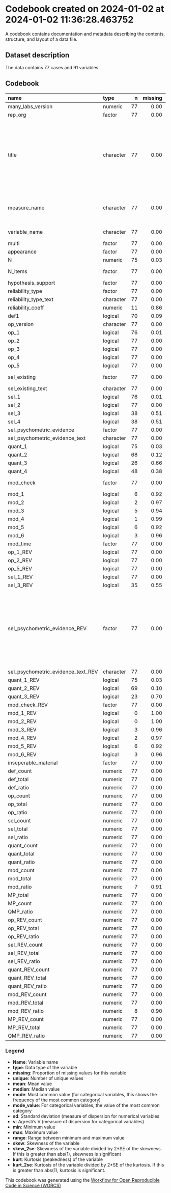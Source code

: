 Codebook created on 2024-01-02 at 2024-01-02 11:36:28.463752
================

A codebook contains documentation and metadata describing the contents,
structure, and layout of a data file.

## Dataset description

The data contains 77 cases and 91 variables.

## Codebook

| name                               | type      |   n | missing | unique |   mean | median |   mode | mode_value                                                                                                                  |     sd |    v |   min |     max |   range |  skew | skew_2se |  kurt | kurt_2se |
|:-----------------------------------|:----------|----:|--------:|-------:|-------:|-------:|-------:|:----------------------------------------------------------------------------------------------------------------------------|-------:|-----:|------:|--------:|--------:|------:|---------:|------:|---------:|
| many_labs_version                  | numeric   |  77 |    0.00 |      4 |   2.52 |   2.00 |   2.00 |                                                                                                                             |   1.28 |      |  1.00 |    5.00 |    4.00 |  0.90 |     1.64 | -0.27 |    -0.25 |
| rep_org                            | factor    |  77 |    0.00 |      2 |        |        |  77.00 | Original                                                                                                                    |        | 0.00 |       |         |         |       |          |       |          |
| title                              | character |  77 |    0.00 |     58 |        |        |   4.00 | Increasing and Decreasing Motor and Cognitive Output: A Model of General Action and Inaction Goals                          |        | 0.98 |       |         |         |       |          |       |          |
| measure_name                       | character |  77 |    0.00 |     78 |        |        |   1.00 | System Justification scale from (Kay & Jost, 2003                                                                           |        | 0.99 |       |         |         |       |          |       |          |
| variable_name                      | character |  77 |    0.00 |     77 |        |        |   2.00 | framing effect                                                                                                              |        | 0.99 |       |         |         |       |          |       |          |
| multi                              | factor    |  77 |    0.00 |      3 |        |        |  67.00 | False                                                                                                                       |        | 0.23 |       |         |         |       |          |       |          |
| appearance                         | factor    |  77 |    0.00 |      5 |        |        |  56.00 | 1                                                                                                                           |        | 0.42 |       |         |         |       |          |       |          |
| N                                  | numeric   |  75 |    0.03 |     51 | 244.03 | 120.00 | 120.00 |                                                                                                                             | 405.38 |      | 30.00 | 2646.00 | 2616.00 |  3.96 |     7.14 | 17.36 |    15.84 |
| N_items                            | factor    |  77 |    0.00 |      4 |        |        |  38.00 | multiple item measure                                                                                                       |        | 0.55 |       |         |         |       |          |       |          |
| hypothesis_support                 | factor    |  77 |    0.00 |      4 |        |        |  40.00 | No                                                                                                                          |        | 0.53 |       |         |         |       |          |       |          |
| reliability_type                   | factor    |  77 |    0.00 |      6 |        |        |  38.00 |                                                                                                                             |        | 0.62 |       |         |         |       |          |       |          |
| reliability_type_text              | character |  77 |    0.00 |      4 |        |        |  75.00 |                                                                                                                             |        | 0.05 |       |         |         |       |          |       |          |
| reliability_coeff                  | numeric   |  11 |    0.86 |     12 |   0.77 |   0.77 |   0.77 |                                                                                                                             |   0.09 |      |  0.62 |    0.89 |    0.27 | -0.34 |    -0.26 | -1.17 |    -0.46 |
| def1                               | logical   |  70 |    0.09 |      3 |        |        |  55.00 | TRUE                                                                                                                        |        | 0.34 |       |         |         |       |          |       |          |
| op_version                         | character |  77 |    0.00 |     11 |        |        |  68.00 |                                                                                                                             |        | 0.22 |       |         |         |       |          |       |          |
| op_1                               | logical   |  76 |    0.01 |      3 |        |        |  54.00 | TRUE                                                                                                                        |        | 0.41 |       |         |         |       |          |       |          |
| op_2                               | logical   |  77 |    0.00 |      3 |        |        |  53.00 | FALSE                                                                                                                       |        | 0.43 |       |         |         |       |          |       |          |
| op_3                               | logical   |  77 |    0.00 |      3 |        |        |  56.00 | TRUE                                                                                                                        |        | 0.40 |       |         |         |       |          |       |          |
| op_4                               | logical   |  77 |    0.00 |      3 |        |        |  46.00 | TRUE                                                                                                                        |        | 0.48 |       |         |         |       |          |       |          |
| op_5                               | logical   |  77 |    0.00 |      3 |        |        |  40.00 | TRUE                                                                                                                        |        | 0.50 |       |         |         |       |          |       |          |
| sel_existing                       | factor    |  77 |    0.00 |      4 |        |        |  37.00 | Not Clearly Stated                                                                                                          |        | 0.61 |       |         |         |       |          |       |          |
| sel_existing_text                  | character |  77 |    0.00 |     29 |        |        |  49.00 |                                                                                                                             |        | 0.59 |       |         |         |       |          |       |          |
| sel_1                              | logical   |  76 |    0.01 |      3 |        |        |  43.00 | FALSE                                                                                                                       |        | 0.49 |       |         |         |       |          |       |          |
| sel_2                              | logical   |  77 |    0.00 |      3 |        |        |  40.00 | FALSE                                                                                                                       |        | 0.50 |       |         |         |       |          |       |          |
| sel_3                              | logical   |  38 |    0.51 |      3 |        |        |  39.00 |                                                                                                                             |        | 0.15 |       |         |         |       |          |       |          |
| sel_4                              | logical   |  38 |    0.51 |      3 |        |        |  39.00 |                                                                                                                             |        | 0.36 |       |         |         |       |          |       |          |
| sel_psychometric_evidence          | factor    |  77 |    0.00 |      4 |        |        |  39.00 | None                                                                                                                        |        | 0.52 |       |         |         |       |          |       |          |
| sel_psychometric_evidence_text     | character |  77 |    0.00 |      2 |        |        |  77.00 |                                                                                                                             |        | 0.00 |       |         |         |       |          |       |          |
| quant_1                            | logical   |  75 |    0.03 |      3 |        |        |  64.00 | TRUE                                                                                                                        |        | 0.25 |       |         |         |       |          |       |          |
| quant_2                            | logical   |  68 |    0.12 |      3 |        |        |  47.00 | TRUE                                                                                                                        |        | 0.43 |       |         |         |       |          |       |          |
| quant_3                            | logical   |  26 |    0.66 |      3 |        |        |  51.00 |                                                                                                                             |        | 0.50 |       |         |         |       |          |       |          |
| quant_4                            | logical   |  48 |    0.38 |      3 |        |        |  29.00 |                                                                                                                             |        | 0.50 |       |         |         |       |          |       |          |
| mod_check                          | factor    |  77 |    0.00 |      4 |        |        |  49.00 | None Reported                                                                                                               |        | 0.52 |       |         |         |       |          |       |          |
| mod_1                              | logical   |   6 |    0.92 |      2 |        |        |  71.00 |                                                                                                                             |        | 0.00 |       |         |         |       |          |       |          |
| mod_2                              | logical   |   2 |    0.97 |      2 |        |        |  75.00 |                                                                                                                             |        | 0.00 |       |         |         |       |          |       |          |
| mod_3                              | logical   |   5 |    0.94 |      2 |        |        |  72.00 |                                                                                                                             |        | 0.00 |       |         |         |       |          |       |          |
| mod_4                              | logical   |   1 |    0.99 |      2 |        |        |  76.00 |                                                                                                                             |        | 0.00 |       |         |         |       |          |       |          |
| mod_5                              | logical   |   6 |    0.92 |      3 |        |        |  71.00 |                                                                                                                             |        | 0.44 |       |         |         |       |          |       |          |
| mod_6                              | logical   |   3 |    0.96 |      3 |        |        |  74.00 |                                                                                                                             |        | 0.44 |       |         |         |       |          |       |          |
| mod_time                           | factor    |  77 |    0.00 |      5 |        |        |  67.00 |                                                                                                                             |        | 0.23 |       |         |         |       |          |       |          |
| op_1_REV                           | logical   |  77 |    0.00 |      3 |        |        |  72.00 | TRUE                                                                                                                        |        | 0.12 |       |         |         |       |          |       |          |
| op_2_REV                           | logical   |  77 |    0.00 |      3 |        |        |  50.00 | TRUE                                                                                                                        |        | 0.46 |       |         |         |       |          |       |          |
| op_5_REV                           | logical   |  77 |    0.00 |      3 |        |        |  39.00 | TRUE                                                                                                                        |        | 0.50 |       |         |         |       |          |       |          |
| sel_1_REV                          | logical   |  77 |    0.00 |      3 |        |        |  75.00 | TRUE                                                                                                                        |        | 0.05 |       |         |         |       |          |       |          |
| sel_3_REV                          | logical   |  35 |    0.55 |      3 |        |        |  42.00 |                                                                                                                             |        | 0.35 |       |         |         |       |          |       |          |
| sel_psychometric_evidence_REV      | factor    |  77 |    0.00 |      5 |        |        |  42.00 | Not Apllicable (only report this if psychometric evidence would not be possible for this measure, otherwise report as None) |        | 0.57 |       |         |         |       |          |       |          |
| sel_psychometric_evidence_text_REV | character |  77 |    0.00 |      7 |        |        |  71.00 |                                                                                                                             |        | 0.15 |       |         |         |       |          |       |          |
| quant_1_REV                        | logical   |  75 |    0.03 |      3 |        |        |  66.00 | TRUE                                                                                                                        |        | 0.21 |       |         |         |       |          |       |          |
| quant_2_REV                        | logical   |  69 |    0.10 |      3 |        |        |  59.00 | TRUE                                                                                                                        |        | 0.25 |       |         |         |       |          |       |          |
| quant_3_REV                        | logical   |  23 |    0.70 |      3 |        |        |  54.00 |                                                                                                                             |        | 0.50 |       |         |         |       |          |       |          |
| mod_check_REV                      | factor    |  77 |    0.00 |      4 |        |        |  66.00 | False                                                                                                                       |        | 0.25 |       |         |         |       |          |       |          |
| mod_1_REV                          | logical   |   0 |    1.00 |      1 |        |        |  77.00 |                                                                                                                             |        |      |       |         |         |       |          |       |          |
| mod_2_REV                          | logical   |   0 |    1.00 |      1 |        |        |  77.00 |                                                                                                                             |        |      |       |         |         |       |          |       |          |
| mod_3_REV                          | logical   |   3 |    0.96 |      2 |        |        |  74.00 |                                                                                                                             |        | 0.00 |       |         |         |       |          |       |          |
| mod_4_REV                          | logical   |   2 |    0.97 |      2 |        |        |  75.00 |                                                                                                                             |        | 0.00 |       |         |         |       |          |       |          |
| mod_5_REV                          | logical   |   6 |    0.92 |      3 |        |        |  71.00 |                                                                                                                             |        | 0.28 |       |         |         |       |          |       |          |
| mod_6_REV                          | logical   |   3 |    0.96 |      2 |        |        |  74.00 |                                                                                                                             |        | 0.00 |       |         |         |       |          |       |          |
| inseperable_material               | factor    |  77 |    0.00 |      3 |        |        |  40.00 | True                                                                                                                        |        | 0.50 |       |         |         |       |          |       |          |
| def_count                          | numeric   |  77 |    0.00 |      2 |   0.71 |   1.00 |   1.00 |                                                                                                                             |   0.45 |      |  0.00 |    1.00 |    1.00 | -0.93 |    -1.70 | -1.15 |    -1.06 |
| def_total                          | numeric   |  77 |    0.00 |      2 |   0.91 |   1.00 |   1.00 |                                                                                                                             |   0.29 |      |  0.00 |    1.00 |    1.00 | -2.79 |    -5.09 |  5.87 |     5.42 |
| def_ratio                          | numeric   |  77 |    0.00 |      2 |   0.19 |   0.00 |   0.00 |                                                                                                                             |   0.40 |      |  0.00 |    1.00 |    1.00 |  1.51 |     2.76 |  0.29 |     0.27 |
| op_count                           | numeric   |  77 |    0.00 |      6 |   2.86 |   3.00 |   3.00 |                                                                                                                             |   1.26 |      |  0.00 |    5.00 |    5.00 | -0.12 |    -0.22 | -0.92 |    -0.85 |
| op_total                           | numeric   |  77 |    0.00 |      2 |   4.99 |   5.00 |   5.00 |                                                                                                                             |   0.11 |      |  4.00 |    5.00 |    1.00 | -8.44 |   -15.40 | 70.08 |    64.71 |
| op_ratio                           | numeric   |  77 |    0.00 |      7 |   0.43 |   0.40 |   0.40 |                                                                                                                             |   0.25 |      |  0.00 |    1.00 |    1.00 |  0.11 |     0.21 | -0.91 |    -0.84 |
| sel_count                          | numeric   |  77 |    0.00 |      5 |   1.06 |   1.00 |   1.00 |                                                                                                                             |   1.07 |      |  0.00 |    4.00 |    4.00 |  0.83 |     1.52 | -0.08 |    -0.07 |
| sel_total                          | numeric   |  77 |    0.00 |      3 |   2.97 |   2.00 |   2.00 |                                                                                                                             |   1.03 |      |  1.00 |    4.00 |    3.00 | -0.02 |    -0.04 | -1.93 |    -1.78 |
| sel_ratio                          | numeric   |  77 |    0.00 |      5 |   0.64 |   0.50 |   0.50 |                                                                                                                             |   0.34 |      |  0.00 |    1.00 |    1.00 | -0.43 |    -0.78 | -0.97 |    -0.90 |
| quant_count                        | numeric   |  77 |    0.00 |      5 |   1.92 |   2.00 |   2.00 |                                                                                                                             |   1.05 |      |  0.00 |    4.00 |    4.00 |  0.09 |     0.16 | -0.17 |    -0.16 |
| quant_total                        | numeric   |  77 |    0.00 |      4 |   2.82 |   3.00 |   3.00 |                                                                                                                             |   0.93 |      |  1.00 |    4.00 |    3.00 |  0.07 |     0.12 | -1.35 |    -1.25 |
| quant_ratio                        | numeric   |  77 |    0.00 |      7 |   0.26 |   0.00 |   0.00 |                                                                                                                             |   0.34 |      |  0.00 |    1.00 |    1.00 |  1.01 |     1.85 | -0.27 |    -0.25 |
| mod_count                          | numeric   |  77 |    0.00 |      3 |   0.04 |   0.00 |   0.00 |                                                                                                                             |   0.25 |      |  0.00 |    2.00 |    2.00 |  6.72 |    12.26 | 46.21 |    42.67 |
| mod_total                          | numeric   |  77 |    0.00 |      6 |   0.30 |   0.00 |   0.00 |                                                                                                                             |   1.05 |      |  0.00 |    6.00 |    6.00 |  3.67 |     6.71 | 13.40 |    12.38 |
| mod_ratio                          | numeric   |   7 |    0.91 |      4 |   0.88 |   1.00 |   1.00 |                                                                                                                             |   0.21 |      |  0.50 |    1.00 |    0.50 | -0.89 |    -0.56 | -1.19 |    -0.37 |
| MP_total                           | numeric   |  77 |    0.00 |      9 |  11.99 |  12.00 |  12.00 |                                                                                                                             |   2.22 |      |  8.00 |   20.00 |   12.00 |  0.61 |     1.11 |  0.70 |     0.65 |
| MP_count                           | numeric   |  77 |    0.00 |     12 |   6.60 |   6.00 |   6.00 |                                                                                                                             |   2.51 |      |  1.00 |   12.00 |   11.00 |  0.00 |     0.01 | -0.74 |    -0.68 |
| QMP_ratio                          | numeric   |  77 |    0.00 |     35 |   0.44 |   0.40 |   0.40 |                                                                                                                             |   0.20 |      |  0.10 |    0.92 |    0.82 |  0.29 |     0.54 | -0.83 |    -0.76 |
| op_REV_count                       | numeric   |  77 |    0.00 |      5 |   3.42 |   3.00 |   3.00 |                                                                                                                             |   1.06 |      |  1.00 |    5.00 |    4.00 | -0.28 |    -0.51 | -0.60 |    -0.55 |
| op_REV_total                       | numeric   |  77 |    0.00 |      1 |   5.00 |   5.00 |   5.00 |                                                                                                                             |   0.00 |      |  5.00 |    5.00 |    0.00 |       |          |       |          |
| op_REV_ratio                       | numeric   |  77 |    0.00 |      5 |   0.32 |   0.40 |   0.40 |                                                                                                                             |   0.21 |      |  0.00 |    0.80 |    0.80 |  0.28 |     0.51 | -0.60 |    -0.55 |
| sel_REV_count                      | numeric   |  77 |    0.00 |      5 |   1.68 |   1.00 |   1.00 |                                                                                                                             |   0.90 |      |  0.00 |    4.00 |    4.00 |  1.21 |     2.21 |  1.06 |     0.98 |
| sel_REV_total                      | numeric   |  77 |    0.00 |      3 |   2.95 |   3.00 |   3.00 |                                                                                                                             |   0.96 |      |  2.00 |    4.00 |    2.00 |  0.10 |     0.19 | -1.92 |    -1.77 |
| sel_REV_ratio                      | numeric   |  77 |    0.00 |      7 |   0.40 |   0.50 |   0.50 |                                                                                                                             |   0.29 |      |  0.00 |    1.00 |    1.00 | -0.27 |    -0.49 | -1.27 |    -1.18 |
| quant_REV_count                    | numeric   |  77 |    0.00 |      5 |   2.10 |   2.00 |   2.00 |                                                                                                                             |   0.93 |      |  0.00 |    4.00 |    4.00 |  0.19 |     0.35 |  0.13 |     0.12 |
| quant_REV_total                    | numeric   |  77 |    0.00 |      4 |   2.79 |   3.00 |   3.00 |                                                                                                                             |   0.92 |      |  1.00 |    4.00 |    3.00 |  0.12 |     0.21 | -1.33 |    -1.23 |
| quant_REV_ratio                    | numeric   |  77 |    0.00 |      6 |   0.20 |   0.00 |   0.00 |                                                                                                                             |   0.29 |      |  0.00 |    1.00 |    1.00 |  1.24 |     2.26 |  0.43 |     0.40 |
| mod_REV_count                      | numeric   |  77 |    0.00 |      3 |   0.17 |   0.00 |   0.00 |                                                                                                                             |   0.52 |      |  0.00 |    2.00 |    2.00 |  2.91 |     5.31 |  7.00 |     6.46 |
| mod_REV_total                      | numeric   |  77 |    0.00 |      3 |   0.18 |   0.00 |   0.00 |                                                                                                                             |   0.56 |      |  0.00 |    2.00 |    2.00 |  2.78 |     5.08 |  6.07 |     5.61 |
| mod_REV_ratio                      | numeric   |   8 |    0.90 |      3 |   0.06 |   0.00 |   0.00 |                                                                                                                             |   0.18 |      |  0.00 |    0.50 |    0.50 |  1.86 |     1.23 |  1.70 |     0.58 |
| MP_REV_count                       | numeric   |  77 |    0.00 |     11 |   8.08 |   8.00 |   8.00 |                                                                                                                             |   2.20 |      |  4.00 |   14.00 |   10.00 |  0.22 |     0.40 | -0.25 |    -0.24 |
| MP_REV_total                       | numeric   |  77 |    0.00 |      7 |  11.83 |  12.00 |  12.00 |                                                                                                                             |   2.03 |      |  9.00 |   16.00 |    7.00 |  0.37 |     0.67 | -1.05 |    -0.97 |
| QMP_REV_ratio                      | numeric   |  77 |    0.00 |     33 |   0.31 |   0.29 |   0.29 |                                                                                                                             |   0.18 |      |  0.00 |    0.71 |    0.71 |  0.49 |     0.89 | -0.67 |    -0.62 |

### Legend

- **Name**: Variable name
- **type**: Data type of the variable
- **missing**: Proportion of missing values for this variable
- **unique**: Number of unique values
- **mean**: Mean value
- **median**: Median value
- **mode**: Most common value (for categorical variables, this shows the
  frequency of the most common category)
- **mode_value**: For categorical variables, the value of the most
  common category
- **sd**: Standard deviation (measure of dispersion for numerical
  variables
- **v**: Agresti’s V (measure of dispersion for categorical variables)
- **min**: Minimum value
- **max**: Maximum value
- **range**: Range between minimum and maximum value
- **skew**: Skewness of the variable
- **skew_2se**: Skewness of the variable divided by 2\*SE of the
  skewness. If this is greater than abs(1), skewness is significant
- **kurt**: Kurtosis (peakedness) of the variable
- **kurt_2se**: Kurtosis of the variable divided by 2\*SE of the
  kurtosis. If this is greater than abs(1), kurtosis is significant.

This codebook was generated using the [Workflow for Open Reproducible
Code in Science (WORCS)](https://osf.io/zcvbs/)
